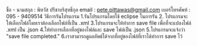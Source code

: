 ชื่อ - นามสกุล : พิทวัส ปรีชาบริสุทธิ์กุล
email : pete.pittawas@gmail.com
เบอร์โทรศัพท์ : 095 - 9409514
วิธีการรันโปรแกรม
1.รันโปรแกรมโดยใช้ eclipse ในการรัน
2. โปรแกรมจะให้เลือกไฟล์โดยเราต้องเลือกไฟล์ที่เป็น .xml
3.โปรแกรมจะให้ทำการ save file เพื่อที่จะแปลงไฟล์ .xml เป็น .json 
4.ให้ทำการเลือกที่อยู่ของไฟล์และ save ไฟล์เป็น .json
5.โปรแกรมจะแจ้งว่า "save file completed."
6.เราสามารถดูผลลัพธ์ได้จากที่อยู่ของไฟล์ที่เราได้ทำการ save ไว้

